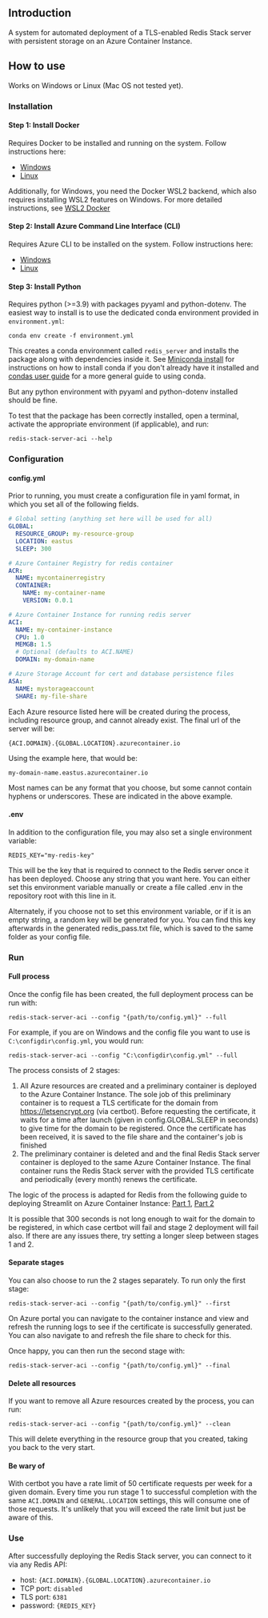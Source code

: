 ## Introduction
A system for automated deployment of a TLS-enabled Redis Stack server with persistent storage on an Azure Container Instance.

## How to use
Works on Windows or Linux (Mac OS not tested yet).

### Installation
#### Step 1: Install Docker
Requires Docker to be installed and running on the system. Follow instructions here:
 - [Windows](https://docs.docker.com/desktop/install/windows-install/)
 - [Linux](https://docs.docker.com/desktop/install/linux-install/)

Additionally, for Windows, you need the Docker WSL2 backend, which also requires installing WSL2 features on Windows. For more detailed instructions, see [WSL2 Docker](https://docs.docker.com/desktop/wsl/)

#### Step 2: Install Azure Command Line Interface (CLI)
Requires Azure CLI to be installed on the system. Follow instructions here:
 - [Windows](https://learn.microsoft.com/en-us/cli/azure/install-azure-cli-windows?tabs=azure-cli)
 - [Linux](https://learn.microsoft.com/en-us/cli/azure/install-azure-cli-linux?pivots=apt)

#### Step 3: Install Python
Requires python (>=3.9) with packages pyyaml and python-dotenv. The easiest way to install is to use the dedicated conda environment provided in ```environment.yml```:
```
conda env create -f environment.yml
```
This creates a conda environment called ```redis_server``` and installs the package along with dependencies inside it. See [Miniconda install](https://docs.conda.io/projects/miniconda/en/latest/miniconda-install.html) for instructions on how to install conda if you don't already have it installed and [condas user guide](https://docs.conda.io/projects/conda/en/latest/user-guide/index.html) for a more general guide to using conda.

But any python environment with pyyaml and python-dotenv installed should be fine.

To test that the package has been correctly installed, open a terminal, activate the appropriate environment (if applicable), and run:

    redis-stack-server-aci --help

### Configuration

#### config.yml

Prior to running, you must create a configuration file in yaml format, in which you set all of the following fields.

```yaml
# Global setting (anything set here will be used for all)
GLOBAL:
  RESOURCE_GROUP: my-resource-group
  LOCATION: eastus
  SLEEP: 300

# Azure Container Registry for redis container
ACR:
  NAME: mycontainerregistry
  CONTAINER:
    NAME: my-container-name
    VERSION: 0.0.1

# Azure Container Instance for running redis server
ACI:
  NAME: my-container-instance
  CPU: 1.0
  MEMGB: 1.5
  # Optional (defaults to ACI.NAME)
  DOMAIN: my-domain-name

# Azure Storage Account for cert and database persistence files
ASA:
  NAME: mystorageaccount
  SHARE: my-file-share
```

Each Azure resource listed here will be created during the process, including resource group, and cannot already exist. The final url of the server will be:

    {ACI.DOMAIN}.{GLOBAL.LOCATION}.azurecontainer.io

Using the example here, that would be:

    my-domain-name.eastus.azurecontainer.io
    
Most names can be any format that you choose, but some cannot contain hyphens or underscores. These are indicated in the above example.

#### .env

In addition to the configuration file, you may also set a single environment variable:

    REDIS_KEY="my-redis-key"

This will be the key that is required to connect to the Redis server once it has been deployed. Choose any string that you want here. You can either set this environment variable manually or create a file called .env in the repository root with this line in it.

Alternately, if you choose not to set this environment variable, or if it is an empty string, a random key will be generated for you. You can find this key afterwards in the generated redis_pass.txt file, which is saved to the same folder as your config file.

### Run

#### Full process
Once the config file has been created, the full deployment process can be run with:

    redis-stack-server-aci --config "{path/to/config.yml}" --full

For example, if you are on Windows and the config file you want to use is `C:\configdir\config.yml`, you would run:

    redis-stack-server-aci --config "C:\configdir\config.yml" --full

The process consists of 2 stages:

1. All Azure resources are created and a preliminary container is deployed to the Azure Container Instance. The sole job of this preliminary container is to request a TLS certificate for the domain from https://letsencrypt.org (via certbot). Before requesting the certificate, it waits for a time after launch (given in config.GLOBAL.SLEEP in seconds) to give time for the domain to be registered. Once the certificate has been received, it is saved to the file share and the container's job is finished
2. The preliminary container is deleted and and the final Redis Stack server container is deployed to the same Azure Container Instance. The final container runs the Redis Stack server with the provided TLS certificate and periodically (every month) renews the certificate.

The logic of the process is adapted for Redis from the following guide to deploying Streamlit on Azure Container Instance: [Part 1](https://towardsdatascience.com/beginner-guide-to-streamlit-deployment-on-azure-f6618eee1ba9), [Part 2](https://towardsdatascience.com/beginner-guide-to-streamlit-deployment-on-azure-part-2-cf14bb201b8e)

It is possible that 300 seconds is not long enough to wait for the domain to be registered, in which case certbot will fail and stage 2 deployment will fail also. If there are any issues there, try setting a longer sleep between stages 1 and 2.

#### Separate stages

You can also choose to run the 2 stages separately. To run only the first stage:

    redis-stack-server-aci --config "{path/to/config.yml}" --first

On Azure portal you can navigate to the container instance and view and refresh the running logs to see if the certificate is successfully generated. You can also navigate to and refresh the file share to check for this.

Once happy, you can then run the second stage with:

    redis-stack-server-aci --config "{path/to/config.yml}" --final

#### Delete all resources

If you want to remove all Azure resources created by the process, you can run:

    redis-stack-server-aci --config "{path/to/config.yml}" --clean

This will delete everything in the resource group that you created, taking you back to the very start.

#### Be wary of

With certbot you have a rate limit of 50 certificate requests per week for a given domain. Every time you run stage 1 to successful completion with the same `ACI.DOMAIN` and `GENERAL.LOCATION` settings, this will consume one of those requests. It's unlikely that you will exceed the rate limit but just be aware of this.

### Use

After successfully deploying the Redis Stack server, you can connect to it via any Redis API:

- host: `{ACI.DOMAIN}.{GLOBAL.LOCATION}.azurecontainer.io`
- TCP port: `disabled`
- TLS port: `6381`
- password: `{REDIS_KEY}`
